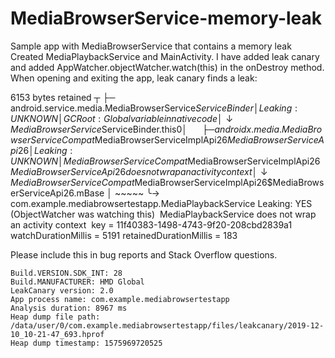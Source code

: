 # MediaBrowserService-memory-leak
Sample app with MediaBrowserService that contains a memory leak
Created MediaPlaybackService and MainActivity. 
I have added leak canary and added AppWatcher.objectWatcher.watch(this) in the onDestroy method. 
When opening and exiting the app, leak canary finds a leak:

6153 bytes retained
    ┬
    ├─ android.service.media.MediaBrowserService$ServiceBinder
    │    Leaking: UNKNOWN
    │    GC Root: Global variable in native code
    │    ↓ MediaBrowserService$ServiceBinder.this$0
    │                                        ~~~~~~
    ├─ androidx.media.MediaBrowserServiceCompat$MediaBrowserServiceImplApi26$MediaBrowserServiceApi26
    │    Leaking: UNKNOWN
    │    MediaBrowserServiceCompat$MediaBrowserServiceImplApi26$MediaBrowserServiceApi26 does not wrap an activity context
    │    ↓ MediaBrowserServiceCompat$MediaBrowserServiceImplApi26$MediaBrowserServiceApi26.mBase
    │                                                                                      ~~~~~
    ╰→ com.example.mediabrowsertestapp.MediaPlaybackService
    ​     Leaking: YES (ObjectWatcher was watching this)
    ​     MediaPlaybackService does not wrap an activity context
    ​     key = 11f40383-1498-4743-9f20-208cbd2839a1
    ​     watchDurationMillis = 5191
    ​     retainedDurationMillis = 183

Please include this in bug reports and Stack Overflow questions.

    Build.VERSION.SDK_INT: 28
    Build.MANUFACTURER: HMD Global
    LeakCanary version: 2.0
    App process name: com.example.mediabrowsertestapp
    Analysis duration: 8967 ms
    Heap dump file path: /data/user/0/com.example.mediabrowsertestapp/files/leakcanary/2019-12-10_10-21-47_693.hprof
    Heap dump timestamp: 1575969720525
